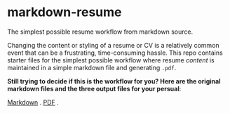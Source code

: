 # markdown-resume

The simplest possible resume workflow from markdown source.

Changing the content or styling of a resume or CV is a relatively common event that can be a frustrating, time-consuming hassle. This repo contains starter files for the simplest possible workflow where resume *content* is maintained in a simple markdown file and generating `.pdf`. 

**Still trying to decide if this is the workflow for you? Here are the original markdown files and the three output files for your persual**: 

[Markdown](resume.md) .  [PDF](resume.pdf) .
